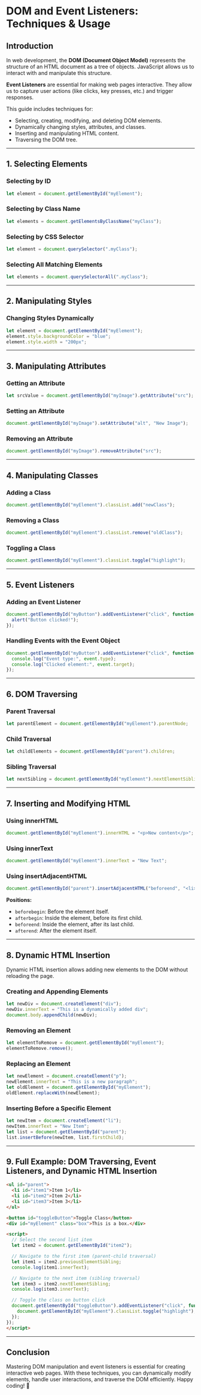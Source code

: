 # DOM and Event Listeners: Techniques & Usage

## Introduction
In web development, the **DOM (Document Object Model)** represents the structure of an HTML document as a tree of objects. JavaScript allows us to interact with and manipulate this structure. 

**Event Listeners** are essential for making web pages interactive. They allow us to capture user actions (like clicks, key presses, etc.) and trigger responses.

This guide includes techniques for:
- Selecting, creating, modifying, and deleting DOM elements.
- Dynamically changing styles, attributes, and classes.
- Inserting and manipulating HTML content.
- Traversing the DOM tree.

---

## 1. Selecting Elements
### Selecting by ID
```js
let element = document.getElementById("myElement");
```

### Selecting by Class Name
```js
let elements = document.getElementsByClassName("myClass");
```

### Selecting by CSS Selector
```js
let element = document.querySelector(".myClass");
```

### Selecting All Matching Elements
```js
let elements = document.querySelectorAll(".myClass");
```

---

## 2. Manipulating Styles
### Changing Styles Dynamically
```js
let element = document.getElementById("myElement");
element.style.backgroundColor = "blue";
element.style.width = "200px";
```

---

## 3. Manipulating Attributes
### Getting an Attribute
```js
let srcValue = document.getElementById("myImage").getAttribute("src");
```

### Setting an Attribute
```js
document.getElementById("myImage").setAttribute("alt", "New Image");
```

### Removing an Attribute
```js
document.getElementById("myImage").removeAttribute("src");
```

---

## 4. Manipulating Classes
### Adding a Class
```js
document.getElementById("myElement").classList.add("newClass");
```

### Removing a Class
```js
document.getElementById("myElement").classList.remove("oldClass");
```

### Toggling a Class
```js
document.getElementById("myElement").classList.toggle("highlight");
```

---

## 5. Event Listeners
### Adding an Event Listener
```js
document.getElementById("myButton").addEventListener("click", function() {
  alert("Button clicked!");
});
```

### Handling Events with the Event Object
```js
document.getElementById("myButton").addEventListener("click", function(event) {
  console.log("Event type:", event.type);
  console.log("Clicked element:", event.target);
});
```

---

## 6. DOM Traversing
### Parent Traversal
```js
let parentElement = document.getElementById("myElement").parentNode;
```

### Child Traversal
```js
let childElements = document.getElementById("parent").children;
```

### Sibling Traversal
```js
let nextSibling = document.getElementById("myElement").nextElementSibling;
```

---

## 7. Inserting and Modifying HTML
### Using innerHTML
```js
document.getElementById("myElement").innerHTML = "<p>New content</p>";
```

### Using innerText
```js
document.getElementById("myElement").innerText = "New Text";
```

### Using insertAdjacentHTML
```js
document.getElementById("parent").insertAdjacentHTML("beforeend", "<li>New Item</li>");
```

**Positions:**
- `beforebegin`: Before the element itself.
- `afterbegin`: Inside the element, before its first child.
- `beforeend`: Inside the element, after its last child.
- `afterend`: After the element itself.

---

## 8. Dynamic HTML Insertion
Dynamic HTML insertion allows adding new elements to the DOM without reloading the page.

### Creating and Appending Elements
```js
let newDiv = document.createElement("div");
newDiv.innerText = "This is a dynamically added div";
document.body.appendChild(newDiv);
```

### Removing an Element
```js
let elementToRemove = document.getElementById("myElement");
elementToRemove.remove();
```

### Replacing an Element
```js
let newElement = document.createElement("p");
newElement.innerText = "This is a new paragraph";
let oldElement = document.getElementById("myElement");
oldElement.replaceWith(newElement);
```

### Inserting Before a Specific Element
```js
let newItem = document.createElement("li");
newItem.innerText = "New Item";
let list = document.getElementById("parent");
list.insertBefore(newItem, list.firstChild);
```

---

## 9. Full Example: DOM Traversing, Event Listeners, and Dynamic HTML Insertion
```html
<ul id="parent">
  <li id="item1">Item 1</li>
  <li id="item2">Item 2</li>
  <li id="item3">Item 3</li>
</ul>

<button id="toggleButton">Toggle Class</button>
<div id="myElement" class="box">This is a box.</div>

<script>
  // Select the second list item
  let item2 = document.getElementById("item2");

  // Navigate to the first item (parent-child traversal)
  let item1 = item2.previousElementSibling;
  console.log(item1.innerText);

  // Navigate to the next item (sibling traversal)
  let item3 = item2.nextElementSibling;
  console.log(item3.innerText);

  // Toggle the class on button click
  document.getElementById("toggleButton").addEventListener("click", function() {
    document.getElementById("myElement").classList.toggle("highlight");
  });
});
</script>
```

---

## Conclusion
Mastering DOM manipulation and event listeners is essential for creating interactive web pages. With these techniques, you can dynamically modify elements, handle user interactions, and traverse the DOM efficiently. Happy coding! 🚀
